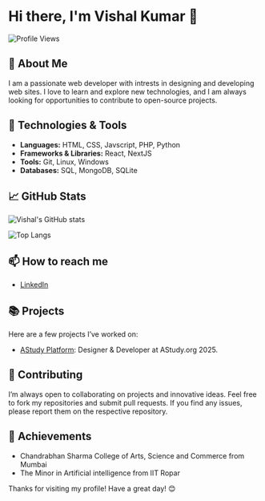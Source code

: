 # Hi there, I'm Vishal Kumar 👋

![Profile Views](https://komarev.com/ghpvc/?username=vishal-kumar-07&color=blue)


## 🚀 About Me

I am a passionate web developer with intrests in designing and developing web sites. I love to learn and explore new technologies, and I am always looking for opportunities to contribute to open-source projects.

## 🔧 Technologies & Tools

- **Languages:** HTML, CSS, Javscript, PHP, Python
- **Frameworks & Libraries:** React, NextJS
- **Tools:** Git, Linux, Windows
- **Databases:** SQL, MongoDB, SQLite

## 📈 GitHub Stats

![Vishal's GitHub stats](https://github-readme-stats.vercel.app/api?username=vishal-kumar-07&show_icons=true&theme=radical)

![Top Langs](https://github-readme-stats.vercel.app/api/top-langs/?username=vishal-kumar-07&layout=compact&theme=radical)

## 📫 How to reach me

- [LinkedIn](https://www.linkedin.com/in/vishal-kumar-s0011?utm_source=share&utm_campaign=share_via&utm_content=profile&utm_medium=android_app)

## 📚 Projects

Here are a few projects I’ve worked on:

- [AStudy Platform](https://astudy.org): Designer & Developer at AStudy.org 2025.


## 🤝 Contributing

I’m always open to collaborating on projects and innovative ideas. Feel free to fork my repositories and submit pull requests. If you find any issues, please report them on the respective repository.

## 🏅 Achievements

- Chandrabhan Sharma College of Arts, Science and Commerce from Mumbai
- The Minor in Artificial intelligence from IIT Ropar

Thanks for visiting my profile! Have a great day! 😊
